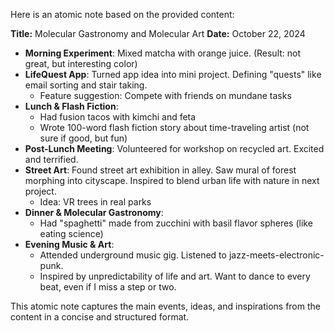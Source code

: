 Here is an atomic note based on the provided content:

**Title:** Molecular Gastronomy and Molecular Art
**Date:** October 22, 2024

* **Morning Experiment**: Mixed matcha with orange juice. (Result: not great, but interesting color)
* **LifeQuest App**: Turned app idea into mini project. Defining "quests" like email sorting and stair taking.
	+ Feature suggestion: Compete with friends on mundane tasks
* **Lunch & Flash Fiction**:
	+ Had fusion tacos with kimchi and feta
	+ Wrote 100-word flash fiction story about time-traveling artist (not sure if good, but fun)
* **Post-Lunch Meeting**: Volunteered for workshop on recycled art. Excited and terrified.
* **Street Art**: Found street art exhibition in alley. Saw mural of forest morphing into cityscape. Inspired to blend urban life with nature in next project.
	+ Idea: VR trees in real parks
* **Dinner & Molecular Gastronomy**:
	+ Had "spaghetti" made from zucchini with basil flavor spheres (like eating science)
* **Evening Music & Art**:
	+ Attended underground music gig. Listened to jazz-meets-electronic-punk.
	+ Inspired by unpredictability of life and art. Want to dance to every beat, even if I miss a step or two.

This atomic note captures the main events, ideas, and inspirations from the content in a concise and structured format.